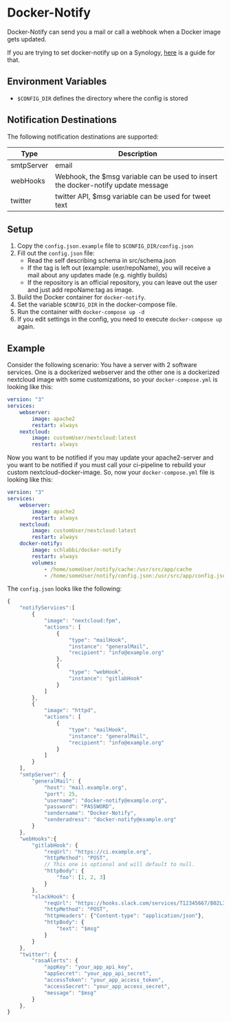 # Docker-Notify

Docker-Notify can send you a mail or call a webhook when a Docker image gets
updated.

If you are trying to set docker-notify up on a Synology,
[here](Synology%20Readme.md) is a guide for that.

## Environment Variables

-   `$CONFIG_DIR` defines the directory where the config is stored

## Notification Destinations

The following notification destinations are supported:

| Type       | Description                                                                       |
| ---------- | --------------------------------------------------------------------------------- |
| smtpServer | email                                                                             |
| webHooks   | Webhook, the $msg variable can be used to insert the docker-notify update message |
| twitter    | twitter API, $msg variable can be used for tweet text                             |

## Setup

1. Copy the `config.json.example` file to `$CONFIG_DIR/config.json`
2. Fill out the `config.json` file:
    - Read the self describing schema in src/schema.json
    - If the tag is left out (example: user/repoName), you will receive a mail
      about any updates made (e.g. nightly builds)
    - If the repository is an official repository, you can leave out the user
      and just add repoName:tag as image.
3. Build the Docker container for `docker-notify`.
4. Set the variable `$CONFIG_DIR` in the docker-compose file.
5. Run the container with `docker-compose up -d`
6. If you edit settings in the config, you need to execute `docker-compose up`
   again.

## Example

Consider the following scenario: You have a server with 2 software services. One
is a dockerized webserver and the other one is a dockerized nextcloud image with
some customizations, so your `docker-compose.yml` is looking like this:

```yaml
version: "3"
services:
    webserver:
        image: apache2
        restart: always
    nextcloud:
        image: customUser/nextcloud:latest
        restart: always
```

Now you want to be notified if you may update your apache2-server and you want
to be notified if you must call your ci-pipeline to rebuild your custom
nextcloud-docker-image. So, now your `docker-compose.yml` file is looking like
this:

```yaml
version: "3"
services:
    webserver:
        image: apache2
        restart: always
    nextcloud:
        image: customUser/nextcloud:latest
        restart: always
    docker-notify:
        image: schlabbi/docker-notify
        restart: always
        volumes:
            - /home/someUser/notify/cache:/usr/src/app/cache
            - /home/someUser/notify/config.json:/usr/src/app/config.json
```

The `config.json` looks like the following:

```javascript
{
    "notifyServices":[
        {
            "image": "nextcloud:fpm",
            "actions": [
                {
                    "type": "mailHook",
                    "instance": "generalMail",
                    "recipient": "info@example.org"
                },
                {
                    "type": "webHook",
                    "instance": "gitlabHook"
                }
            ]
        },
        {
            "image": "httpd",
            "actions": [
                {
                    "type": "mailHook",
                    "instance": "generalMail",
                    "recipient": "info@example.org"
                }
            ]
        }
    ],
    "smtpServer": {
        "generalMail": {
            "host": "mail.example.org",
            "port": 25,
            "username": "docker-notify@example.org",
            "password": "PASSWORD",
            "sendername": "Docker-Notify",
            "senderadress": "docker-notify@example.org"
        }
    },
    "webHooks":{
        "gitlabHook": {
            "reqUrl": "https://ci.example.org",
            "httpMethod": "POST",
            // This one is optional and will default to null.
            "httpBody": {
                "foo": [1, 2, 3]
            }
        },
        "slackHook": {
            "reqUrl": "https://hooks.slack.com/services/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w",
            "httpMethod": "POST",
            "httpHeaders": {"Content-type": "application/json"},
            "httpBody": {
                "text": "$msg"
            }
        }
    },
    "twitter": {
        "rasaAlerts": {
            "appKey": "your_app_api_key",
            "appSecret": "your_app_api_secret",
            "accessToken": "your_app_access_token",
            "accessSecret": "your_app_access_secret",
            "message": "$msg"
        }
    },
}
```
